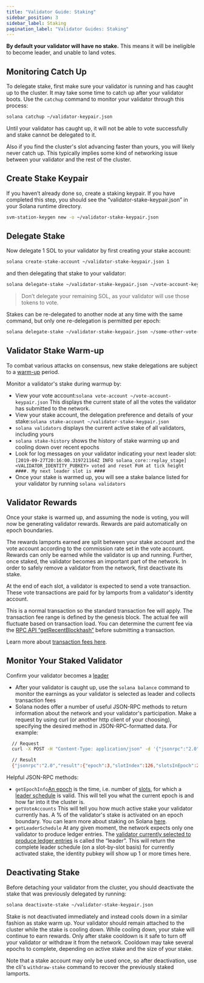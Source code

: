 ```yaml
---
title: "Validator Guide: Staking"
sidebar_position: 3
sidebar_label: Staking
pagination_label: "Validator Guides: Staking"
---
```


**By default your validator will have no stake.** This means it will be
ineligible to become leader, and unable to land votes.

## Monitoring Catch Up

To delegate stake, first make sure your validator is running and has caught up
to the cluster. It may take some time to catch up after your validator boots.
Use the `catchup` command to monitor your validator through this process:

```bash
solana catchup ~/validator-keypair.json
```

Until your validator has caught up, it will not be able to vote successfully and
stake cannot be delegated to it.

Also if you find the cluster's slot advancing faster than yours, you will likely
never catch up. This typically implies some kind of networking issue between
your validator and the rest of the cluster.

## Create Stake Keypair

If you haven’t already done so, create a staking keypair. If you have completed
this step, you should see the “validator-stake-keypair.json” in your Solana
runtime directory.

```bash
svm-station-keygen new -o ~/validator-stake-keypair.json
```

## Delegate Stake

Now delegate 1 SOL to your validator by first creating your stake account:

```bash
solana create-stake-account ~/validator-stake-keypair.json 1
```

and then delegating that stake to your validator:

```bash
solana delegate-stake ~/validator-stake-keypair.json ~/vote-account-keypair.json
```

> Don’t delegate your remaining SOL, as your validator will use those tokens to
> vote.

Stakes can be re-delegated to another node at any time with the same command,
but only one re-delegation is permitted per epoch:

```bash
solana delegate-stake ~/validator-stake-keypair.json ~/some-other-vote-account-keypair.json
```

## Validator Stake Warm-up

To combat various attacks on consensus, new stake delegations are subject to a
[warm-up](https://solana.com/docs/economics/staking/stake-accounts#delegation-warmup-and-cooldown) period.

Monitor a validator's stake during warmup by:

- View your vote account:`solana vote-account ~/vote-account-keypair.json` This
  displays the current state of all the votes the validator has submitted to the
  network.
- View your stake account, the delegation preference and details of your
  stake:`solana stake-account ~/validator-stake-keypair.json`
- `solana validators` displays the current active stake of all validators,
  including yours
- `solana stake-history` shows the history of stake warming up and cooling down
  over recent epochs
- Look for log messages on your validator indicating your next leader slot:
  `[2019-09-27T20:16:00.319721164Z INFO solana_core::replay_stage] <VALIDATOR_IDENTITY_PUBKEY> voted and reset PoH at tick height ####. My next leader slot is ####`
- Once your stake is warmed up, you will see a stake balance listed for your
  validator by running `solana validators`

## Validator Rewards

Once your stake is warmed up, and assuming the node is voting, you will now be
generating validator rewards. Rewards are paid automatically on epoch
boundaries.

The rewards lamports earned are split between your stake account and the vote
account according to the commission rate set in the vote account. Rewards can
only be earned while the validator is up and running. Further, once staked, the
validator becomes an important part of the network. In order to safely remove a
validator from the network, first deactivate its stake.

At the end of each slot, a validator is expected to send a vote transaction.
These vote transactions are paid for by lamports from a validator's identity
account.

This is a normal transaction so the standard transaction fee will apply. The
transaction fee range is defined by the genesis block. The actual fee will
fluctuate based on transaction load. You can determine the current fee via the
[RPC API “getRecentBlockhash”](https://solana.com/docs/rpc/deprecated/getrecentblockhash) before submitting
a transaction.

Learn more about
[transaction fees here](../../implemented-proposals/transaction-fees.md).

## Monitor Your Staked Validator

Confirm your validator becomes a
[leader](https://solana.com/docs/terminology#leader)

- After your validator is caught up, use the `solana balance` command to monitor
  the earnings as your validator is selected as leader and collects transaction
  fees
- Solana nodes offer a number of useful JSON-RPC methods to return information
  about the network and your validator's participation. Make a request by using
  curl \(or another http client of your choosing\), specifying the desired
  method in JSON-RPC-formatted data. For example:

```bash
  // Request
  curl -X POST -H "Content-Type: application/json" -d '{"jsonrpc":"2.0","id":1, "method":"getEpochInfo"}' http://localhost:8899

  // Result
  {"jsonrpc":"2.0","result":{"epoch":3,"slotIndex":126,"slotsInEpoch":256},"id":1}
```

Helpful JSON-RPC methods:

- `getEpochInfo`[An epoch](https://solana.com/docs/terminology#epoch) is the
  time, i.e. number of [slots](https://solana.com/docs/terminology#slot), for
  which a [leader schedule](https://solana.com/docs/terminology#leader-schedule)
  is valid. This will tell you what the current epoch is and how far into it the
  cluster is.
- `getVoteAccounts` This will tell you how much active stake your validator
  currently has. A % of the validator's stake is activated on an epoch boundary.
  You can learn more about staking on Solana
  [here](../../consensus/stake-delegation-and-rewards.md).
- `getLeaderSchedule` At any given moment, the network expects only one
  validator to produce ledger entries. The
  [validator currently selected to produce ledger entries](../../consensus/leader-rotation.md#leader-rotation)
  is called the “leader”. This will return the complete leader schedule \(on a
  slot-by-slot basis\) for currently activated stake, the identity pubkey will
  show up 1 or more times here.

## Deactivating Stake

Before detaching your validator from the cluster, you should deactivate the
stake that was previously delegated by running:

```bash
solana deactivate-stake ~/validator-stake-keypair.json
```

Stake is not deactivated immediately and instead cools down in a similar fashion
as stake warm up. Your validator should remain attached to the cluster while the
stake is cooling down. While cooling down, your stake will continue to earn
rewards. Only after stake cooldown is it safe to turn off your validator or
withdraw it from the network. Cooldown may take several epochs to complete,
depending on active stake and the size of your stake.

Note that a stake account may only be used once, so after deactivation, use the
cli's `withdraw-stake` command to recover the previously staked lamports.
